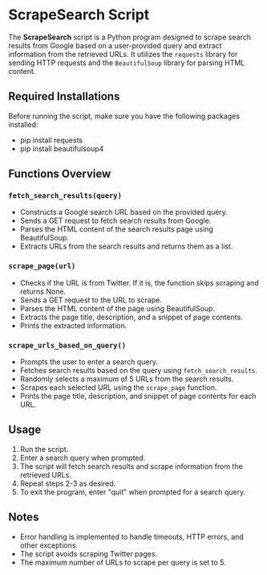 # ScrapeSearch Script

The **ScrapeSearch** script is a Python program designed to scrape search results from Google based on a user-provided query and extract information from the retrieved URLs. It utilizes the `requests` library for sending HTTP requests and the `BeautifulSoup` library for parsing HTML content.

## Required Installations

Before running the script, make sure you have the following packages installed:

- pip install requests
- pip install beautifulsoup4

## Functions Overview

### `fetch_search_results(query)`
- Constructs a Google search URL based on the provided query.
- Sends a GET request to fetch search results from Google.
- Parses the HTML content of the search results page using BeautifulSoup.
- Extracts URLs from the search results and returns them as a list.

### `scrape_page(url)`
- Checks if the URL is from Twitter. If it is, the function skips scraping and returns None.
- Sends a GET request to the URL to scrape.
- Parses the HTML content of the page using BeautifulSoup.
- Extracts the page title, description, and a snippet of page contents.
- Prints the extracted information.

### `scrape_urls_based_on_query()`
- Prompts the user to enter a search query.
- Fetches search results based on the query using `fetch_search_results`.
- Randomly selects a maximum of 5 URLs from the search results.
- Scrapes each selected URL using the `scrape_page` function.
- Prints the page title, description, and snippet of page contents for each URL.

## Usage
1. Run the script.
2. Enter a search query when prompted.
3. The script will fetch search results and scrape information from the retrieved URLs.
4. Repeat steps 2-3 as desired.
5. To exit the program, enter "quit" when prompted for a search query.

## Notes
- Error handling is implemented to handle timeouts, HTTP errors, and other exceptions.
- The script avoids scraping Twitter pages.
- The maximum number of URLs to scrape per query is set to 5.
